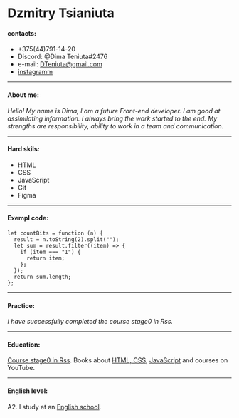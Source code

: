 # Dzmitry Tsianiuta

#### contacts:
* +375(44)791-14-20
* Discord: @Dima Teniuta#2476
* e-mail: DTeniuta@gmail.com
* [instagramm](https://www.instagram.com/dmitriy_teniyta/?hl=ru)

___

#### About me:
_Hello! My name is Dima, I am a future Front-end developer. I am good at assimilating information. I always bring the work started to the end. My strengths are responsibility, ability to work in a team and communication._

___

#### Hard skils:
* HTML
* CSS
* JavaScript
* Git
* Figma

___

#### Exempl code:
```
let countBits = function (n) {
  result = n.toString(2).split("");
  let sum = result.filter((item) => {
    if (item === "1") {
      return item;
    };
  });
  return sum.length;
};
```
___

#### Practice:
_I have successfully completed the course stage0 in Rss._

___

#### Education:
[Course stage0 in Rss](https://rs.school/js-stage0/). Books about [HTML, CSS](http://htmlbook.ru/), [JavaScript](https://learn.javascript.ru/) and courses on YouTube.

___

#### English level:
A2. I study at an [English school](https://www.instagram.com/english.gomel/?hl=ru).



